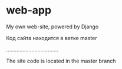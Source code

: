 # web-app
My own web-site, powered by Django



Код сайта находится в ветке master

...................................

The site code is located in the master branch

